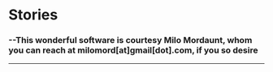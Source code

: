# Stories #
### --This wonderful software is courtesy Milo Mordaunt, whom you can reach at milomord[at]gmail[dot].com, if you so desire
---
